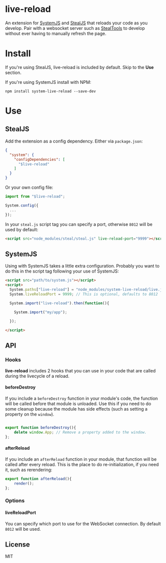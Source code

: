 # live-reload

An extension for [SystemJS](https://github.com/systemjs/systemjs) and 
[StealJS](http://stealjs.com/) that reloads your code as you develop. Pair with a websocket server such as [StealTools](https://github.com/stealjs/steal-tools) to develop without ever having to manually refresh the page.

# Install

If you're using StealJS, live-reload is included by default. Skip to the **Use** section.

If you're using SystemJS install with NPM:

```shell
npm install system-live-reload --save-dev
```

# Use

## StealJS

Add the extension as a config dependency. Either via `package.json`:

```json
{
  "system": {
    "configDependencies": [
      "$live-reload"
	]
  }
}
```

Or your own config file:

```js
import from "$live-reload";

System.config({
  ...
});
```

In your `steal.js` script tag you can specify a port, otherwise `8012` will be used by default:

```html
<script src="node_modules/steal/steal.js" live-reload-port="9999"></script>
```

## SystemJS

Using with SystemJS takes a little extra configuration.  Probably you want to do this in the script tag following your use of SystemJS:

```html
<script src="path/to/system.js"></script>
<script>
  System.paths["live-reload"] = "node_modules/system-live-reload/live.js";
  System.liveReloadPort = 9999; // This is optional, defaults to 8012

  System.import("live-reload").then(function(){
  
    System.import("my/app");

  });

</script>
```

## API

### Hooks

**live-reload** includes 2 hooks that you can use in your code that are called during the livecycle of a reload.

#### beforeDestroy

If you include a `beforeDestroy` function in your module's code, the function will be called before that module is unloaded. Use this if you need to do some cleanup because the module has side effects (such as setting a property on the `window`).

```js

export function beforeDestroy(){
	delete window.App; // Remove a property added to the window.
};

```

#### afterReload

If you include an `afterReload` function in your module, that function will be called after every reload. This is the place to do re-initialization, if you need it, such as rerendering:

```js
export function afterReload(){
	render();
};
```

### Options

#### liveReloadPort

You can specify which port to use for the WebSocket connection. By default `8012` will be used.

## License

MIT
